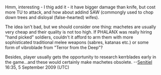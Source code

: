 Hmm, interesting - I thig add it - it have bigger damage than knife, but
cost more TU to attack, and how about addind SAW (commongly used to chop
down trees and disloyal (false-hearted) wifes).

The idea isn't bad, but we should consider one thing: machetes are
usually very cheap and their quality is not too high. If PHALANX was
really hiring "hand picked" soldiers, couldn't it afford to arm them
with more sophisticated traditional melee weapons (sabres, katanas etc.)
or some form of vibroblade from "Terror from the Deep"?

Besides, player usually gets the opportunity to research kerrblades
early in the game...and these would certainly make machetes obsolete.
--[Senitiel](User:Senitiel "wikilink") 16:35, 5 September 2009 (UTC)